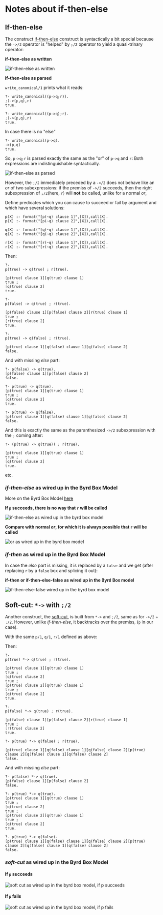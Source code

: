 # Notes about if-then-else

## If-then-else

The construct [if-then-else](https://eu.swi-prolog.org/pldoc/doc_for?object=(-%3E)/2) construct is syntactically a bit special 
because the `->/2` operator is "helped" by `;/2` operator to yield a quasi-trinary operator:

**if-then-else as written**

![if-then-else as written](pics/if_then_else_as_written.png)

**if-then-else as parsed**

`write_canonical/1` prints what it reads:

```
?- write_canonical((p->q;r)).
;(->(p,q),r)
true.

?- write_canonical((p->q);r).
;(->(p,q),r)
true.
```

In case there is no "else"

```
?- write_canonical(p->q).
->(p,q)
true.
```

So, `p->q;r` is parsed exactly the same as the "or" of `p->q` and `r`: Both expressions are indistinguishable syntactically.

![if-then-else as parsed](pics/if_then_else_as_parsed.png)

However, the `;/2` immediately preceded by a `->/2` does not behave like an _or_ of two subexpressions: if the premiss
of `->/2` succeeds, then the right subexpression of `;/2`(here, `r`)  will **not** be called, unlike for a normal _or_,

Define predicates which you can cause to succeed or fail by argument and which have several solutions:

```
p(X) :- format("[p(~q) clause 1]",[X]),call(X).
p(X) :- format("[p(~q) clause 2]",[X]),call(X).

q(X) :- format("[q(~q) clause 1]",[X]),call(X).
q(X) :- format("[q(~q) clause 2]",[X]),call(X).

r(X) :- format("[r(~q) clause 1]",[X]),call(X).
r(X) :- format("[r(~q) clause 2]",[X]),call(X).
```

Then:

```
?- 
p(true) -> q(true) ; r(true).

[p(true) clause 1][q(true) clause 1]
true ;
[q(true) clause 2]
true.
```

```
?- 
p(false) -> q(true) ; r(true).

[p(false) clause 1][p(false) clause 2][r(true) clause 1]
true ;
[r(true) clause 2]
true.
```

```
?-
p(true) -> q(false) ; r(true).

[p(true) clause 1][q(false) clause 1][q(false) clause 2]
false.
```

And with missing _else_ part:

```
?- p(false) -> q(true).
[p(false) clause 1][p(false) clause 2]
false.
```

``` 
?- p(true) -> q(true). 
[p(true) clause 1][q(true) clause 1]
true ;
[q(true) clause 2]
true.
```

``` 
?- p(true) -> q(false).
[p(true) clause 1][q(false) clause 1][q(false) clause 2]
false.
```

And this is exactly the same as the paranthesized `->/2` subexpression with the `;` coming after:

```
?- (p(true) -> q(true)) ; r(true).

[p(true) clause 1][q(true) clause 1]
true ;
[q(true) clause 2]
true.
```

etc.

### _if-then-else_ as wired up in the Byrd Box Model

More on the Byrd Box Model [here](../other_notes/about_byrd_box_model)

**If `p` succeeds, there is no way that `r` will be called**

![if-then-else as wired up in the byrd box model](pics/if_then_else_as_wired_up_in_the_byrd_box_model.png)

**Compare with normal _or_, for which it is always possible that `r` will be called**

![or as wired up in the byrd box model](pics/or_as_wired_up_in_the_byrd_box_model.png)

### _if-then_ as wired up in the Byrd Box Model

In case the _else_ part is missing, it is replaced by a `false` and we get (after replacing `r` by a `false`
box and splicing it out): 

**if-then or if-then-else-false as wired up in the Byrd Box model**

![if-then-else-false wired up in the byrd box model](pics/if_then_as_wired_up_in_the_byrd_box_model.png)

## Soft-cut: `*->` with `;/2`

Another construct, the [soft-cut](https://eu.swi-prolog.org/pldoc/doc_for?object=(*-%3E)/2), is 
built from `*->` and `;/2`, same as for `->/2` + `;/2`. However, unlike _if-then-else_,
it backtracks over the premiss, (`p` in our case).

With the same `p/1`, `q/1`, `r/1` defined as above:

Then:

```
?- 
p(true) *-> q(true) ; r(true).

[p(true) clause 1][q(true) clause 1]
true ;
[q(true) clause 2]
true ;
[p(true) clause 2][q(true) clause 1]
true ;
[q(true) clause 2]
true.
```

```
?- 
p(false) *-> q(true) ; r(true).

[p(false) clause 1][p(false) clause 2][r(true) clause 1]
true ;
[r(true) clause 2]
true.
```

```
?- p(true) *-> q(false) ; r(true).

[p(true) clause 1][q(false) clause 1][q(false) clause 2][p(true) clause 2][q(false) clause 1][q(false) clause 2]
false.
```

And with missing _else_ part:

```
?- p(false) *-> q(true).
[p(false) clause 1][p(false) clause 2]
false.
```

``` 
?- p(true) *-> q(true). 
[p(true) clause 1][q(true) clause 1]
true ;
[q(true) clause 2]
true ;
[p(true) clause 2][q(true) clause 1]
true ;
[q(true) clause 2]
true.
```

``` 
?- p(true) *-> q(false).
[p(true) clause 1][q(false) clause 1][q(false) clause 2][p(true) clause 2][q(false) clause 1][q(false) clause 2]
false.
```

### _soft-cut_ as wired up in the Byrd Box Model

#### If `p` succeeds

![soft cut as wired up in the byrd box model, if p succeeds](pics/soft_cut_as_wired_up_in_the_byrd_box_model_p_succeeds.png)

#### If `p` fails

![soft cut as wired up in the byrd box model, if p fails](pics/soft_cut_as_wired_up_in_the_byrd_box_model_p_fails.png)
